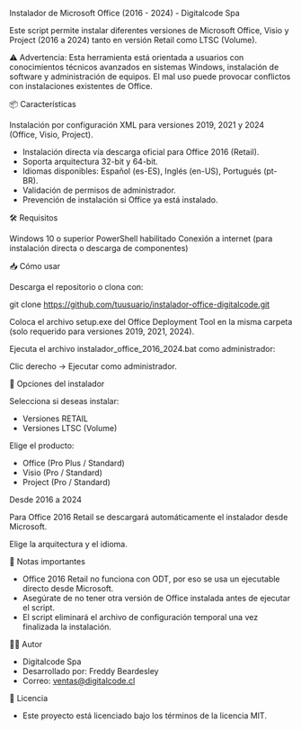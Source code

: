Instalador de Microsoft Office (2016 - 2024) - Digitalcode Spa

Este script permite instalar diferentes versiones de Microsoft Office, Visio y Project (2016 a 2024) tanto en versión Retail como LTSC (Volume).

⚠️ Advertencia: Esta herramienta está orientada a usuarios con conocimientos técnicos avanzados en sistemas Windows, instalación de software y administración de equipos. El mal uso puede provocar conflictos con instalaciones existentes de Office.

📦 Características

Instalación por configuración XML para versiones 2019, 2021 y 2024 (Office, Visio, Project).
- Instalación directa vía descarga oficial para Office 2016 (Retail).
- Soporta arquitectura 32-bit y 64-bit.
- Idiomas disponibles: Español (es-ES), Inglés (en-US), Portugués (pt-BR).
- Validación de permisos de administrador.
- Prevención de instalación si Office ya está instalado.

🛠️ Requisitos

Windows 10 o superior
PowerShell habilitado
Conexión a internet (para instalación directa o descarga de componentes)

📥 Cómo usar

Descarga el repositorio o clona con:

git clone https://github.com/tuusuario/instalador-office-digitalcode.git

Coloca el archivo setup.exe del Office Deployment Tool en la misma carpeta (solo requerido para versiones 2019, 2021, 2024).

Ejecuta el archivo instalador_office_2016_2024.bat como administrador:

Clic derecho → Ejecutar como administrador.

🧭 Opciones del instalador

Selecciona si deseas instalar:
- Versiones RETAIL
- Versiones LTSC (Volume)

Elige el producto:
- Office (Pro Plus / Standard)
- Visio (Pro / Standard)
- Project (Pro / Standard)

Desde 2016 a 2024

Para Office 2016 Retail se descargará automáticamente el instalador desde Microsoft.

Elige la arquitectura y el idioma.

📌 Notas importantes

- Office 2016 Retail no funciona con ODT, por eso se usa un ejecutable directo desde Microsoft.
- Asegúrate de no tener otra versión de Office instalada antes de ejecutar el script.
- El script eliminará el archivo de configuración temporal una vez finalizada la instalación.

🧑‍💻 Autor

- Digitalcode Spa
- Desarrollado por: Freddy Beardesley
- Correo: ventas@digitalcode.cl


📄 Licencia
- Este proyecto está licenciado bajo los términos de la licencia MIT.
